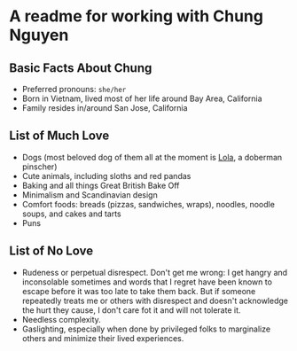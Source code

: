 # A readme for working with Chung Nguyen

## Basic Facts About Chung

* Preferred pronouns: `she/her`
* Born in Vietnam, lived most of her life around Bay Area, California
* Family resides in/around San Jose, California

## List of Much Love

* Dogs (most beloved dog of them all at the moment is [Lola](https://www.instagram.com/p/B_L7nJiJOw6/), a doberman pinscher)
* Cute animals, including sloths and red pandas
* Baking and all things Great British Bake Off
* Minimalism and Scandinavian design
* Comfort foods: breads (pizzas, sandwiches, wraps), noodles, noodle soups, and cakes and tarts
* Puns

## List of No Love

* Rudeness or perpetual disrespect. Don't get me wrong: I get hangry and inconsolable sometimes and words that I regret have been known to escape before it was too late to take them back. But if someone repeatedly treats me or others with disrespect and doesn't acknowledge the hurt they cause, I don't care fot it and will not tolerate it.
* Needless complexity. 
* Gaslighting, especially when done by privileged folks to marginalize others and minimize their lived experiences.
